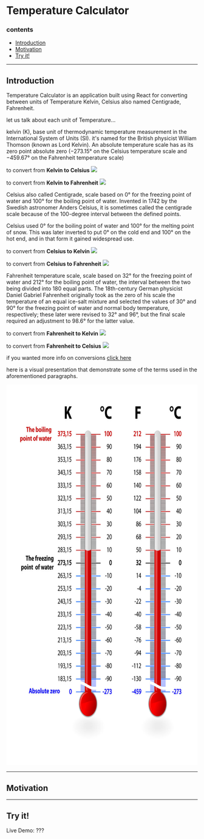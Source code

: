 # Temperature Calculator

### contents

-   [Introduction](#introduction)
-   [Motivation](#motivation)
-   [Try it!](#try-it!)

---

## Introduction

Temperature Calculator is an application built using React for converting between units of Temperature Kelvin, Celsius also named Centigrade, Fahrenheit.

let us talk about each unit of Temperature...

kelvin (K), base unit of thermodynamic temperature measurement in the International System of Units (SI). it's named for the British physicist William Thomson (known as Lord Kelvin). An absolute temperature scale has as its zero point absolute zero (−273.15° on the Celsius temperature scale and −459.67° on the Fahrenheit temperature scale)

to convert from **Kelvin to Celsius**
<img src="http://yuml.me/diagram/scruffy/class/[°C = K - 273.15{bg:blue}]" >

to convert from **Kelvin to Fahrenheit**
<img src="http://yuml.me/diagram/scruffy/class/[°F = (K - 273.15) × 9 / 5 + 32{bg:blue}]" >

Celsius also called Centigrade, scale based on 0° for the freezing point of water and 100° for the boiling point of water. Invented in 1742 by the Swedish astronomer Anders Celsius, it is sometimes called the centigrade scale because of the 100-degree interval between the defined points.

Celsius used 0° for the boiling point of water and 100° for the melting point of snow. This was later inverted to put 0° on the cold end and 100° on the hot end, and in that form it gained widespread use.

to convert from **Celsius to Kelvin**
<img src="http://yuml.me/diagram/scruffy/class/[K = °C + 273.15{bg:blue}]" >

to convert from **Celsius to Fahrenheit**
<img src="http://yuml.me/diagram/scruffy/class/[°F = °C × (9 / 5) + 32{bg:blue}]" >

Fahrenheit temperature scale, scale based on 32° for the freezing point of water and 212° for the boiling point of water, the interval between the two being divided into 180 equal parts. The 18th-century German physicist Daniel Gabriel Fahrenheit originally took as the zero of his scale the temperature of an equal ice-salt mixture and selected the values of 30° and 90° for the freezing point of water and normal body temperature, respectively; these later were revised to 32° and 96°, but the final scale required an adjustment to 98.6° for the latter value.

to convert from **Fahrenheit to Kelvin**
<img src="http://yuml.me/diagram/scruffy/class/[K = (°F - 32) × 5 / 9 + 273.15{bg:blue}]" >

to convert from **Fahrenheit to Celsius**
<img src="http://yuml.me/diagram/scruffy/class/[°C = (°F - 32) × 5 / 9 {bg:blue}]" >

if you wanted more info on conversions [click here](https://byjus.com/temperature-conversion-formula/)

here is a visual presentation that demonstrate some of the terms used in the aforementioned paragraphs.

<img src="/src/assets/images/scales(k%2Cf%2Cc).jpeg" alt="unit of temperatures" width="550" height="1000">

---
## Motivation

---

## Try it!
Live Demo: ???
